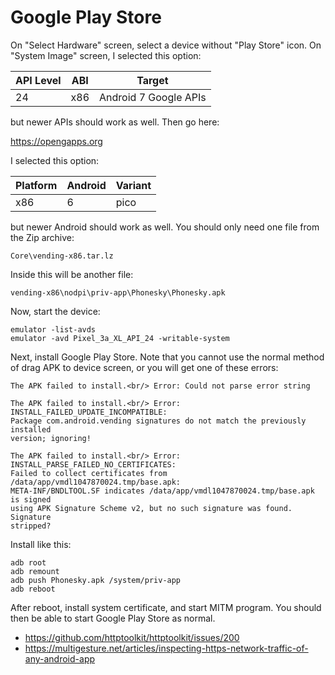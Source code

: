 # Google Play Store

On "Select Hardware" screen, select a device without "Play Store" icon. On
"System Image" screen, I selected this option:

API Level | ABI | Target
----------|-----|----------------------
24        | x86 | Android 7 Google APIs

but newer APIs should work as well. Then go here:

https://opengapps.org

I selected this option:

Platform | Android | Variant
---------|---------|--------
x86      | 6       | pico

but newer Android should work as well. You should only need one file from the
Zip archive:

~~~
Core\vending-x86.tar.lz
~~~

Inside this will be another file:

~~~
vending-x86\nodpi\priv-app\Phonesky\Phonesky.apk
~~~

Now, start the device:

~~~
emulator -list-avds
emulator -avd Pixel_3a_XL_API_24 -writable-system
~~~

Next, install Google Play Store. Note that you cannot use the normal method of
drag APK to device screen, or you will get one of these errors:

~~~
The APK failed to install.<br/> Error: Could not parse error string

The APK failed to install.<br/> Error: INSTALL_FAILED_UPDATE_INCOMPATIBLE:
Package com.android.vending signatures do not match the previously installed
version; ignoring!

The APK failed to install.<br/> Error: INSTALL_PARSE_FAILED_NO_CERTIFICATES:
Failed to collect certificates from /data/app/vmdl1047870024.tmp/base.apk:
META-INF/BNDLTOOL.SF indicates /data/app/vmdl1047870024.tmp/base.apk is signed
using APK Signature Scheme v2, but no such signature was found. Signature
stripped?
~~~

Install like this:

~~~
adb root
adb remount
adb push Phonesky.apk /system/priv-app
adb reboot
~~~

After reboot, install system certificate, and start MITM program. You should
then be able to start Google Play Store as normal.

- https://github.com/httptoolkit/httptoolkit/issues/200
- https://multigesture.net/articles/inspecting-https-network-traffic-of-any-android-app
